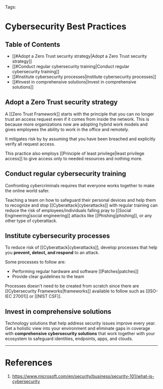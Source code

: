 Tags: 
# Cybersecurity Best Practices

## Table of Contents

- [[#Adopt a Zero Trust security strategy|Adopt a Zero Trust security strategy]]
- [[#Conduct regular cybersecurity training|Conduct regular cybersecurity training]]
- [[#Institute cybersecurity processes|Institute cybersecurity processes]]
- [[#Invest in comprehensive solutions|Invest in comprehensive solutions]]

## Adopt a Zero Trust security strategy

A [[Zero Trust Framework]] starts with the principle that you can no longer trust an access request even if it comes from inside the network. This is because more organizations now are adopting hybrid work models and gives employees the ability to work in the office and remotely.

It mitigates risk by by assuming that you have been breached and explicitly verify all request access.

This practice also employs [[Principle of least privilege|least privilege access]] to give access only to needed resources and nothing more.

## Conduct regular cybersecurity training

Confronting cybercriminals requires that everyone works together to make the online world safer.

Teaching a team on how to safeguard their personal devices and help them to recognize and stop [[Cyberattack|cyberattacks]] with regular training can reduce the risk of employees/individuals falling pray to [[Social Engineering|social engineering]] attacks like [[Phishing|phishing]], or any other type of cyberattack.

## Institute cybersecurity processes

To reduce risk of [[Cyberattack|cyberattacks]], develop processes that help you **prevent, detect, and respond** to an attack. 

Some processes to follow are:
- Performing regular hardware and software [[Patches|patches]]
- Provide clear guidelines to the team

Processes doesn't need to be created from scratch since there are [[Cybersecurity Frameworks|frameworks]] available to follow such as [[ISO-IEC 27001]] or [[NIST CSF]].

## Invest in comprehensive solutions

Technology solutions that help address security issues improve every year. Get a holistic view into your environment and eliminate gaps in coverage with **comprehensive cybersecurity solutions** that work together with your ecosystem to safeguard identities, endpoints, apps, and clouds.

---
# References

1. https://www.microsoft.com/en/security/business/security-101/what-is-cybersecurity
